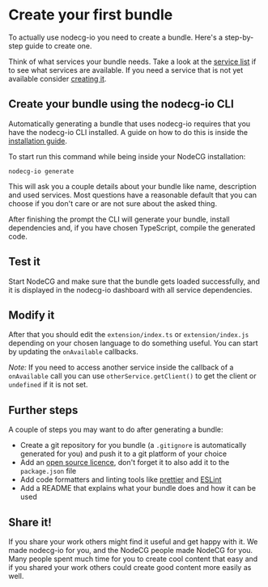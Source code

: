 # Create your first bundle

To actually use nodecg-io you need to create a bundle. Here's a step-by-step
guide to create one.

Think of what services your bundle needs. Take a look at the
[service list](../services.md) if to see what services are available. If you
need a service that is not yet available consider
[creating it](../contribute/create_service.md).

## Create your bundle using the nodecg-io CLI

Automatically generating a bundle that uses nodecg-io requires that you have the
nodecg-io CLI installed. A guide on how to do this is inside the
[installation guide](./install.md).

To start run this command while being inside your NodeCG installation:

```shell
nodecg-io generate
```

This will ask you a couple details about your bundle like name, description and
used services. Most questions have a reasonable default that you can choose if
you don't care or are not sure about the asked thing.

After finishing the prompt the CLI will generate your bundle, install
dependencies and, if you have chosen TypeScript, compile the generated code.

## Test it

Start NodeCG and make sure that the bundle gets loaded successfully, and it is
displayed in the nodecg-io dashboard with all service dependencies.

## Modify it

After that you should edit the `extension/index.ts` or `extension/index.js`
depending on your chosen language to do something useful. You can start by
updating the `onAvailable` callbacks.

_Note:_ If you need to access another service inside the callback of a
`onAvailable` call you can use `otherService.getClient()` to get the client or
`undefined` if it is not set.

## Further steps

A couple of steps you may want to do after generating a bundle:

-   Create a git repository for you bundle (a `.gitignore` is automatically
    generated for you) and push it to a git platform of your choice
-   Add an [open source licence](https://choosealicense.com), don't forget it to
    also add it to the `package.json` file
-   Add code formatters and linting tools like [prettier](https://prettier.io/)
    and [ESLint](https://eslint.org/)
-   Add a README that explains what your bundle does and how it can be used

## Share it!

If you share your work others might find it useful and get happy with it. We
made nodecg-io for you, and the NodeCG people made NodeCG for you. Many people
spent much time for you to create cool content that easy and if you shared your
work others could create good content more easily as well.
